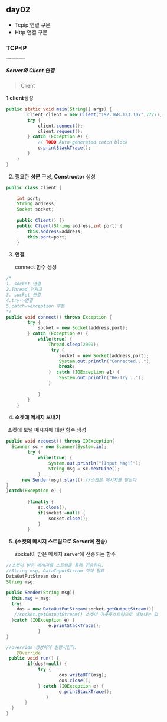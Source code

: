 ## day02

- Tcpip 연결 구문
- Http 연결 구문 



### TCP-IP

<img src="/Users/subikim/Library/Application Support/typora-user-images/image-20201028090644145.png" alt="image-20201028090644145" style="zoom: 25%;" />

##### Server와 Client 연결 

> Client

1.**client**생성 

```java
public static void main(String[] args) {
		Client client = new Client("192.168.123.107",7777);
		try {
			client.connect();
			client.request();
		} catch (Exception e) {
			// TODO Auto-generated catch block
			e.printStackTrace();
		}
	}
}
```

2. 필요한 **성분** 구성,   **Constructor** 생성 

```java
public class Client {

	int port;
	String address;
	Socket socket;
  
	public Client() {}
	public Client(String address,int port) {
		this.address=address;
		this.port=port;
	}
```

3. **연결**

   connect 함수 생성

```java
/*
1. socket 연결 
2.Thread 던지고
3. socket 연결 
4.try->연결
5.catch->exception 부분 
*/		
public void connect() throws Exception {
		try {
			socket = new Socket(address,port); 
		} catch (Exception e) {
			while(true) {
				Thread.sleep(2000);
				 try {
					socket = new Socket(address,port);
					System.out.println("Connected...");
					break;
				}  catch (IOException e1) {
					System.out.println("Re-Try...");
				}	
				
			}
		} 
	}
```



4. **소켓에 메세지 보내기**

​    소켓에 보낼 메시지에 대한 함수 생성

```java
public void request() throws IOException{
  Scanner sc = new Scanner(System.in);
		try {
			while(true) {
				System.out.println("[Input Msg:]");
				String msg = sc.nextLine();
			}
      new Sender(msg).start();//소켓은 메시지를 받는다
}
}catch(Exception e) {
			
		}finally {
			sc.close();
			if(socket!=null) {
				socket.close();
			}
		}
```



5. **(소켓의 메시지 스트림으로 Server에 전송)**

   socket이 받은 메세지 server에 전송하는 함수 

```java
//소켓이 받은 메시지를 스트림을 통해 전송한다.
//String msg, DataInputStream 객체 필요
DataOutPutStream dos;
String msg;

public Sender(String msg){
  this.msg = msg;
  try{
    dos = new DataOutPutStream(socket.getOutputStream())
   //socket.getOutputStream() 소켓이 아웃풋스트림으로 내보내는 값 
  }catch (IOException e) {
				e.printStackTrace();
			}
}

//override 생성하여 실행시킨다. 
	@Override
 public void run() {
		if(dos!=null) {
			try {
					dos.writeUTF(msg);
					dos.close();
			} catch (IOException e) {
					e.printStackTrace();
			   }
	   }
  }
}
```

